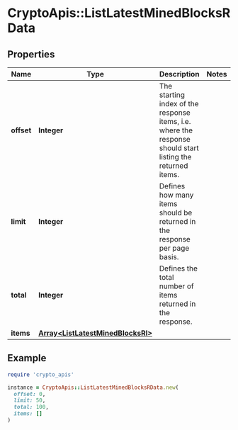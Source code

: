 # CryptoApis::ListLatestMinedBlocksRData

## Properties

| Name | Type | Description | Notes |
| ---- | ---- | ----------- | ----- |
| **offset** | **Integer** | The starting index of the response items, i.e. where the response should start listing the returned items. |  |
| **limit** | **Integer** | Defines how many items should be returned in the response per page basis. |  |
| **total** | **Integer** | Defines the total number of items returned in the response. |  |
| **items** | [**Array&lt;ListLatestMinedBlocksRI&gt;**](ListLatestMinedBlocksRI.md) |  |  |

## Example

```ruby
require 'crypto_apis'

instance = CryptoApis::ListLatestMinedBlocksRData.new(
  offset: 0,
  limit: 50,
  total: 100,
  items: []
)
```

